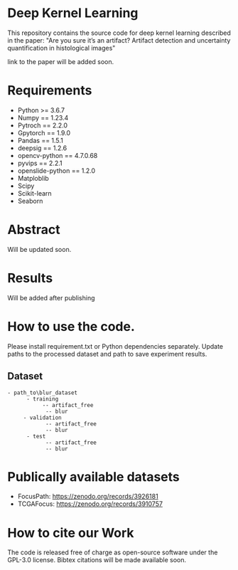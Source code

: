 # Deep Kernel Learning
This repository contains the source code for deep kernel learning described in the paper: "Are you sure it’s an artifact? Artifact detection and uncertainty quantification in histological images"

link to the paper will be added soon.

# Requirements
- Python >= 3.6.7
- Numpy == 1.23.4
- Pytroch == 2.2.0
- Gpytorch == 1.9.0
- Pandas == 1.5.1
- deepsig == 1.2.6
- opencv-python == 4.7.0.68
- pyvips == 2.2.1
- openslide-python == 1.2.0
- Matploblib
- Scipy
- Scikit-learn
- Seaborn

# Abstract
Will be updated soon.

# Results
Will be added after publishing

# How to use the code.
Please install requirement.txt or Python dependencies separately.
Update paths to the processed dataset and path to save experiment results.
## Dataset 
```
- path_to\blur_dataset
      - training
           -- artifact_free
            -- blur
     - validation
            -- artifact_free
            -- blur
      - test
            -- artifact_free
            -- blur
```

# Publically available datasets
- FocusPath: https://zenodo.org/records/3926181
- TCGAFocus: https://zenodo.org/records/3910757

# How to cite our Work
The code is released free of charge as open-source software under the GPL-3.0 license. Bibtex citations will be made available soon.

